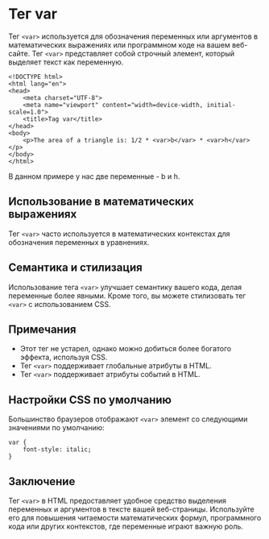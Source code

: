# Тег var

Тег ``<var>`` используется для обозначения переменных или аргументов в математических выражениях или программном коде на вашем веб-сайте. Тег ``<var>`` представляет собой строчный элемент, который выделяет текст как переменную.

```
<!DOCTYPE html>
<html lang="en">
<head>
    <meta charset="UTF-8">
    <meta name="viewport" content="width=device-width, initial-scale=1.0">
    <title>Tag var</title>
</head>
<body>
    <p>The area of a triangle is: 1/2 * <var>b</var> * <var>h</var></p>
</body>
</html>
```

В данном примере у нас две переменные - b и h.

## Использование в математических выражениях

Тег ``<var>`` часто используется в математических контекстах для обозначения переменных в уравнениях.

## Семантика и стилизация

Использование тега ``<var>`` улучшает семантику вашего кода, делая переменные более явными. Кроме того, вы можете стилизовать тег ``<var>`` с использованием CSS.

## Примечания

- Этот тег не устарел, однако можно добиться более богатого эффекта, используя CSS.
- Тег ``<var>`` поддерживает глобальные атрибуты в HTML.
- Тег ``<var>`` поддерживает атрибуты событий в HTML.

## Настройки CSS по умолчанию

Большинство браузеров отображают ``<var>`` элемент со следующими значениями по умолчанию:

```
var {
    font-style: italic;
}
```

## Заключение

Тег ``<var>`` в HTML предоставляет удобное средство выделения переменных и аргументов в тексте вашей веб-страницы. Используйте его для повышения читаемости математических формул, программного кода или других контекстов, где переменные играют важную роль.